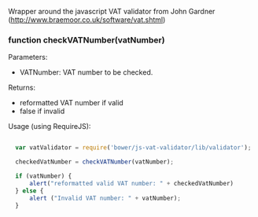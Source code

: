 Wrapper around the javascript VAT validator from John Gardner (http://www.braemoor.co.uk/software/vat.shtml)

### function checkVATNumber(vatNumber)
Parameters:
  - VATNumber: VAT number to be checked.

Returns:
  - reformatted VAT number if valid
  - false if invalid


 Usage (using RequireJS):
  ```javascript

    var vatValidator = require('bower/js-vat-validator/lib/validator');

    checkedVatNumber = checkVATNumber(vatNumber);

    if (vatNumber) {
        alert("reformatted valid VAT number: " + checkedVatNumber)
    } else {
        alert ("Invalid VAT number: " + vatNumber);
    }

  ```
